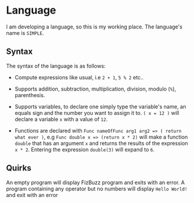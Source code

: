 # Language
I am developing a language, so this is my working place. The language's name is `SIMPLE`.

## Syntax
The syntax of the language is as follows:
  * Compute expressions like usual, i.e `2 + 1`, `5 % 2` etc..
		
  * Supports addition, subtraction, multiplication, division, modulo (`%`), parenthesis.
		
  * Supports variables, to declare one simply type the variable's name, an equals sign and the number you want to assign it to.
  `( x = 12 )` will declare a variable `x` with a value of `12`.
	
  * Functions are declared with `Func nameOfFunc arg1 arg2 => ( return what ever )`, e.g `Func double x => (return x * 2)` will
  make a function `double` that has an argument `x` and returns the results of the expression `x * 2`. Entering the expression
  `double(3)` will expand to `6`.

## Quirks
An empty program will display FizBuzz program and exits with an error.
A program containing any operator but no numbers will display `Hello World!` and exit with an error

